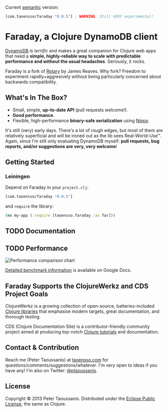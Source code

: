 Current [semantic](http://semver.org/) version:

```clojure
[com.taoensso/faraday "0.0.5"] ; WARNING: Still VERY experimental!
```

# Faraday, a Clojure DynamoDB client

[DynamoDB](http://aws.amazon.com/dynamodb/) is *terrific* and makes a great companion for Clojure web apps that need a **simple, highly-reliable way to scale with predictable performance and without the usual headaches**. Seriously, it rocks.

Faraday is a fork of [Rotary](https://github.com/weavejester/rotary) by James Reaves. Why fork? Freedom to experiment rapidly+aggresively without being particularly concerned about backwards compatibility.

## What's In The Box?
 * Small, simple, **up-to-date API** (pull requests welcome!).
 * **Good performance**.
 * Flexible, high-performance **binary-safe serialization** using [Nippy](https://github.com/ptaoussanis/nippy).

It's still (very) early days. There's a lot of rough edges, but most of them are relatively superficial and will be ironed out as the lib sees Real-World-Use™. Again, since I'm still only evaluating DynamoDB myself: **pull requests, bug reports, and/or suggestions are very, very welcome**!

## Getting Started

### Leiningen

Depend on Faraday in your `project.clj`:

```clojure
[com.taoensso/faraday "0.0.5"]
```

and `require` the library:

```clojure
(ns my-app (:require [taoensso.faraday :as far]))
```

## TODO Documentation

## TODO Performance

![Performance comparison chart](https://github.com/ptaoussanis/faraday/raw/master/benchmarks/chart.png)

[Detailed benchmark information](https://docs.google.com/spreadsheet/TODO) is available on Google Docs.

## Faraday Supports the ClojureWerkz and CDS Project Goals

ClojureWerkz is a growing collection of open-source, batteries-included [Clojure libraries](http://clojurewerkz.org/) that emphasise modern targets, great documentation, and thorough testing.

CDS (Clojure Documentation Site) is a contributor-friendly community project aimed at producing top-notch [Clojure tutorials](http://clojure-doc.org/) and documentation.

## Contact & Contribution

Reach me (Peter Taoussanis) at [taoensso.com](https://www.taoensso.com) for questions/comments/suggestions/whatever. I'm very open to ideas if you have any! I'm also on Twitter: [@ptaoussanis](https://twitter.com/#!/ptaoussanis).

## License

Copyright &copy; 2013 Peter Taoussanis. Distributed under the [Eclipse Public License](http://www.eclipse.org/legal/epl-v10.html), the same as Clojure.

